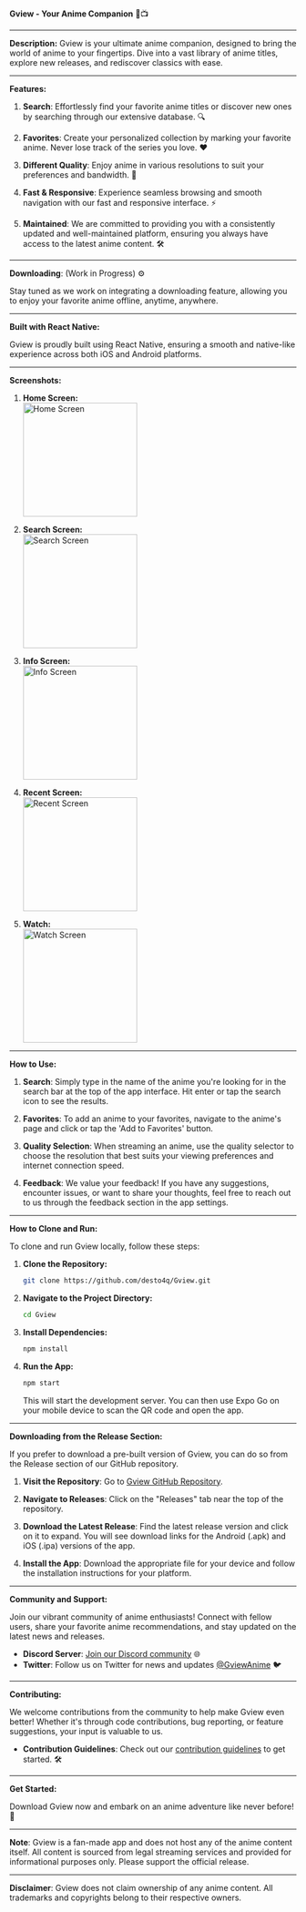 **Gview - Your Anime Companion** 🌟📺

---

**Description:**
Gview is your ultimate anime companion, designed to bring the world of anime to your fingertips. Dive into a vast library of anime titles, explore new releases, and rediscover classics with ease.

---

**Features:**

1. **Search**: Effortlessly find your favorite anime titles or discover new ones by searching through our extensive database. 🔍

2. **Favorites**: Create your personalized collection by marking your favorite anime. Never lose track of the series you love. ❤️

3. **Different Quality**: Enjoy anime in various resolutions to suit your preferences and bandwidth. 🎥

4. **Fast & Responsive**: Experience seamless browsing and smooth navigation with our fast and responsive interface. ⚡

5. **Maintained**: We are committed to providing you with a consistently updated and well-maintained platform, ensuring you always have access to the latest anime content. 🛠️

---

**Downloading**: (Work in Progress) ⚙️

Stay tuned as we work on integrating a downloading feature, allowing you to enjoy your favorite anime offline, anytime, anywhere.

---

**Built with React Native:**

Gview is proudly built using React Native, ensuring a smooth and native-like experience across both iOS and Android platforms.

---

**Screenshots:**


1. **Home Screen:**
   <br>
   <img src="./assets/Home.png" alt="Home Screen" width="200"/>
   <br>

2. **Search Screen:**
   <br>
   <img src="./assets/Search.png" alt="Search Screen" width="200"/>
   <br>

3. **Info Screen:**
   <br>
   <img src="./assets/Info.png" alt="Info Screen" width="200"/>
   <br>

4. **Recent Screen:**
   <br>
   <img src="./assets/Recents.png" alt="Recent Screen" width="200"/>
   <br>

5. **Watch:**
   <br>
   <img src="./assets/Watch.png" alt="Watch Screen" width="200"/>
   <br>
---

**How to Use:**

1. **Search**: Simply type in the name of the anime you're looking for in the search bar at the top of the app interface. Hit enter or tap the search icon to see the results.

2. **Favorites**: To add an anime to your favorites, navigate to the anime's page and click or tap the 'Add to Favorites' button.

3. **Quality Selection**: When streaming an anime, use the quality selector to choose the resolution that best suits your viewing preferences and internet connection speed.

4. **Feedback**: We value your feedback! If you have any suggestions, encounter issues, or want to share your thoughts, feel free to reach out to us through the feedback section in the app settings.

---

**How to Clone and Run:**

To clone and run Gview locally, follow these steps:

1. **Clone the Repository:**

   ```bash
   git clone https://github.com/desto4q/Gview.git
   ```

2. **Navigate to the Project Directory:**

   ```bash
   cd Gview
   ```

3. **Install Dependencies:**

   ```bash
   npm install
   ```

4. **Run the App:**
   ```bash
   npm start
   ```
   This will start the development server. You can then use Expo Go on your mobile device to scan the QR code and open the app.

---

**Downloading from the Release Section:**

If you prefer to download a pre-built version of Gview, you can do so from the Release section of our GitHub repository.

1. **Visit the Repository**: Go to [Gview GitHub Repository](https://github.com/desto4q/Gview).

2. **Navigate to Releases**: Click on the "Releases" tab near the top of the repository.

3. **Download the Latest Release**: Find the latest release version and click on it to expand. You will see download links for the Android (.apk) and iOS (.ipa) versions of the app.

4. **Install the App**: Download the appropriate file for your device and follow the installation instructions for your platform.

---

**Community and Support:**

Join our vibrant community of anime enthusiasts! Connect with fellow users, share your favorite anime recommendations, and stay updated on the latest news and releases.

- **Discord Server**: [Join our Discord community](#) 🌐
- **Twitter**: Follow us on Twitter for news and updates [@GviewAnime](#) 🐦

---

**Contributing:**

We welcome contributions from the community to help make Gview even better! Whether it's through code contributions, bug reporting, or feature suggestions, your input is valuable to us.

- **Contribution Guidelines**: Check out our [contribution guidelines](CONTRIBUTING.md) to get started. 🛠️

---

**Get Started:**

Download Gview now and embark on an anime adventure like never before! 🚀

---

**Note**: Gview is a fan-made app and does not host any of the anime content itself. All content is sourced from legal streaming services and provided for informational purposes only. Please support the official release.

---

**Disclaimer**: Gview does not claim ownership of any anime content. All trademarks and copyrights belong to their respective owners.